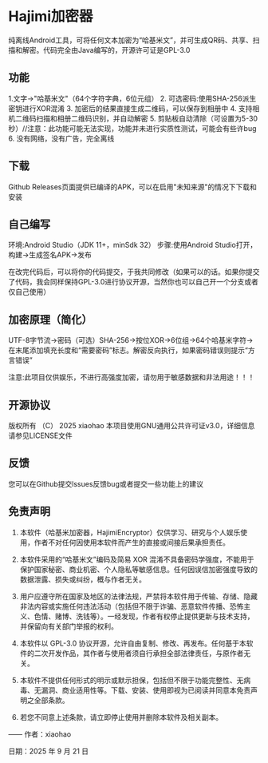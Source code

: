Hajimi加密器
==========================
纯离线Android工具，可将任何文本加密为“哈基米文”，并可生成QR码、共享、扫描和解密。代码完全由Java编写的，开源许可证是GPL-3.0

功能
----
1.文字→"哈基米文"（64个字符字典，6位元组）
2. 可选密码:使用SHA-256派生密钥进行XOR混淆
3. 加密后的结果直接生成二维码，可以保存到相册中
4. 支持相机二维码扫描和相册二维码识别，并自动解密
5. 剪贴板自动清除（可设置为5-30秒）//注意：此功能可能无法实现，功能并未进行实质性测试，可能会有些许bug
6. 没有网络，没有广告，完全离线

下载
----
Github Releases页面提供已编译的APK，可以在启用"未知来源"的情况下下载和安装

自己编写
--------
环境:Android Studio（JDK 11+，minSdk 32）
步骤:使用Android Studio打开，构建→生成签名APK→发布

在改完代码后，可以将你的代码提交，于我共同修改（如果可以的话。如果你提交了代码，我会同样保持GPL-3.0进行协议开源，当然你也可以自己开一个分支或者仅自己使用）

加密原理（简化）
---------------
UTF-8字节流→密码（可选）SHA-256→按位XOR→6位组→64个哈基米字符→在末尾添加填充长度和“需要密码”标志。解密反向执行，如果密码错误则提示“方言错误”

注意:此项目仅供娱乐，不进行高强度加密，请勿用于敏感数据和非法用途！！！

开源协议
-------
版权所有 （C） 2025 xiaohao
本项目使用GNU通用公共许可证v3.0，详细信息请参见LICENSE文件

反馈
----
您可以在Github提交lssues反馈bug或者提交一些功能上的建议

免责声明
----
1. 本软件（哈基米加密器，HajimiEncryptor）仅供学习、研究与个人娱乐使用，作者不对任何因使用本软件而产生的直接或间接后果承担责任。

2. 本软件采用的“哈基米文”编码及简易 XOR 混淆不具备密码学强度，不能用于保护国家秘密、商业机密、个人隐私等敏感信息。任何因误信加密强度导致的数据泄露、损失或纠纷，概与作者无关。

3. 用户应遵守所在国家及地区的法律法规，严禁将本软件用于传输、存储、隐藏非法内容或实施任何违法活动（包括但不限于诈骗、恶意软件传播、恐怖主义、色情、赌博、洗钱等）。一经发现，作者有权停止提供更新与技术支持，并保留向有关部门举报的权利。

4. 本软件以 GPL-3.0 协议开源，允许自由复制、修改、再发布。任何基于本软件的二次开发作品，其作者与使用者须自行承担全部法律责任，与原作者无关。

5. 本软件不提供任何形式的明示或默示担保，包括但不限于功能完整性、无病毒、无漏洞、商业适用性等。下载、安装、使用即视为已阅读并同意本免责声明之全部条款。

6. 若您不同意上述条款，请立即停止使用并删除本软件及相关副本。

—— 作者：xiaohao

日期：2025 年 9 月 21 日